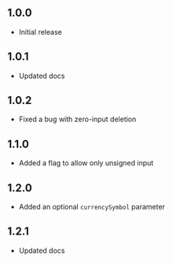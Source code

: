 ## 1.0.0

* Initial release

## 1.0.1

* Updated docs

## 1.0.2

* Fixed a bug with zero-input deletion

## 1.1.0

* Added a flag to allow only unsigned input

## 1.2.0

* Added an optional `currencySymbol` parameter

## 1.2.1

* Updated docs